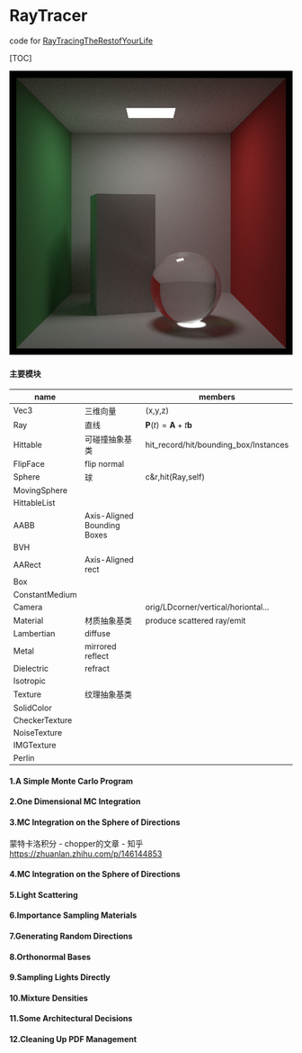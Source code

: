 # RayTracer

code for [RayTracingTheRestofYourLife](https://github.com/RayTracing/raytracing.github.io/)

[TOC]

![](./assets/image.png)

#### 主要模块

| name           |                             | members                                     |
| -------------- | --------------------------- | ------------------------------------------- |
| Vec3           | 三维向量                    | (x,y,z)                                     |
| Ray            | 直线                        | $\mathbf{P}(t) = \mathbf{A} + t \mathbf{b}$ |
| Hittable       | 可碰撞抽象基类              | hit_record/hit/bounding_box/Instances       |
| FlipFace       | flip normal                 |                                             |
| Sphere         | 球                          | c&r,hit(Ray,self)                           |
| MovingSphere   |                             |                                             |
| HittableList   |                             |                                             |
| AABB           | Axis-Aligned Bounding Boxes |                                             |
| BVH            |                             |                                             |
| AARect         | Axis-Aligned rect           |                                             |
| Box            |                             |                                             |
| ConstantMedium |                             |                                             |
| Camera         |                             | orig/LDcorner/vertical/horiontal...         |
| Material       | 材质抽象基类                | produce scattered ray/emit                  |
| Lambertian     | diffuse                     |                                             |
| Metal          | mirrored reflect            |                                             |
| Dielectric     | refract                     |                                             |
| Isotropic      |                             |                                             |
| Texture        | 纹理抽象基类                |                                             |
| SolidColor     |                             |                                             |
| CheckerTexture |                             |                                             |
| NoiseTexture   |                             |                                             |
| IMGTexture     |                             |                                             |
| Perlin         |                             |                                             |

#### 1.A Simple Monte Carlo Program

#### 2.One Dimensional MC Integration

#### 3.MC Integration on the Sphere of Directions

蒙特卡洛积分 - chopper的文章 - 知乎 https://zhuanlan.zhihu.com/p/146144853

#### 4.MC Integration on the Sphere of Directions

#### 5.Light Scattering

#### 6.Importance Sampling Materials

#### 7.Generating Random Directions

#### 8.Orthonormal Bases

#### 9.Sampling Lights Directly

#### 10.Mixture Densities

#### 11.Some Architectural Decisions

#### 12.Cleaning Up PDF Management